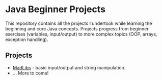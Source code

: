 # Java Beginner Projects

This repository contains all the projects I undertook while learning the beginning and core Java concepts.
Projects progress from beginner exercises (variables, input/output) to more complex topics (OOP, arrays, exception handling).

## Projects

- [MadLibs](./madlibs) - basic input/output and string manipulation.
- ... More to come!